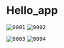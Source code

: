 # Hello_app
<kbd>![0001](https://user-images.githubusercontent.com/90906602/136976793-1cae81fb-cdac-4c9a-bdbf-7269ab74369e.png)</kbd>
     <kbd>![0002](https://user-images.githubusercontent.com/90906602/136976814-dace13e3-0b94-4b6c-ac27-f16dfd2b3726.png)</kbd>

<kbd>![0003](https://user-images.githubusercontent.com/90906602/136976827-bc1712d9-f27a-4594-aade-1730c20af8f0.png)</kbd>
    <kbd>![0004](https://user-images.githubusercontent.com/90906602/136976848-812819b3-6d19-4a06-bd61-c47fee67731c.png)</kbd>
